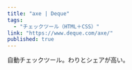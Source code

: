 ```yaml
---
title: "axe | Deque"
tags:
  - "チェックツール（HTML＋CSS）"
link: "https://www.deque.com/axe/"
published: true
---
```


自動チェックツール。わりとシェアが高い。
